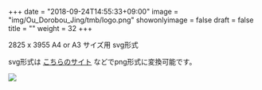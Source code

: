 +++
date = "2018-09-24T14:55:33+09:00"
image = "img/Ou_Dorobou_Jing/tmb/logo.png"
showonlyimage = false
draft = false
title = ""
weight = 32
+++

2825 x 3955
A4 or A3 サイズ用
svg形式

<!--more-->
svg形式は [こちらのサイト](https://svgtopng.com/ja/) などでpng形式に変換可能です。

![](/img/Ou_Dorobou_Jing/logo.png)

